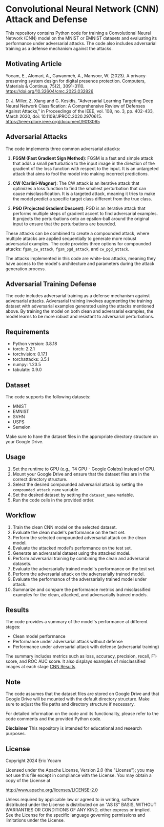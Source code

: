 # Convolutional Neural Network (CNN) Attack and Defense

This repository contains Python code for training a Convolutional Neural Network (CNN) model on the MNIST or EMNIST datasets and evaluating its performance under adversarial attacks. The code also includes adversarial training as a defense mechanism against the attacks.

## Motivating Article
Yocam, E., Alomari, A., Gawanmeh, A., Mansoor, W. (2023). A privacy-preserving system design for digital presence protection. Computers, Materials & Continua, 75(2), 3091-3110. https://doi.org/10.32604/cmc.2023.032826

D. J. Miller, Z. Xiang and G. Kesidis, "Adversarial Learning Targeting Deep Neural Network Classification: A Comprehensive Review of Defenses Against Attacks," in Proceedings of the IEEE, vol. 108, no. 3, pp. 402-433, March 2020, doi: 10.1109/JPROC.2020.2970615. https://ieeexplore.ieee.org/document/9013065

## Adversarial Attacks

The code implements three common adversarial attacks:

1. **FGSM (Fast Gradient Sign Method)**: FGSM is a fast and simple attack that adds a small perturbation to the input image in the direction of the gradient of the loss function with respect to the input. It is an untargeted attack that aims to fool the model into making incorrect predictions.

2. **CW (Carlini-Wagner)**: The CW attack is an iterative attack that optimizes a loss function to find the smallest perturbation that can cause misclassification. It is a targeted attack, meaning it tries to make the model predict a specific target class different from the true class.

3. **PGD (Projected Gradient Descent)**: PGD is an iterative attack that performs multiple steps of gradient ascent to find adversarial examples. It projects the perturbations onto an epsilon-ball around the original input to ensure that the perturbations are bounded.

These attacks can be combined to create a compounded attack, where multiple attacks are applied sequentially to generate more robust adversarial examples. The code provides three options for compounded attacks: `fgsm_cw_attack`, `fgsm_pgd_attack`, and `cw_pgd_attack`.

The attacks implemented in this code are white-box attacks, meaning they have access to the model's architecture and parameters during the attack generation process.

## Adversarial Training Defense

The code includes adversarial training as a defense mechanism against adversarial attacks. Adversarial training involves augmenting the training dataset with adversarial examples generated using the attacks mentioned above. By training the model on both clean and adversarial examples, the model learns to be more robust and resistant to adversarial perturbations.

## Requirements

- Python version: 3.8.18
- torch: 2.2.1
- torchvision: 0.17.1
- torchattacks: 3.5.1
- numpy: 1.23.5
- tabulate: 0.9.0

## Dataset

The code supports the following datasets:

- MNIST
- EMNIST
- SVHN
- USPS
- Semeion

Make sure to have the dataset files in the appropriate directory structure on your Google Drive.

## Usage

1. Set the runtime to GPU (e.g., T4 GPU - Google Colabs) instead of CPU.
2. Mount your Google Drive and ensure that the dataset files are in the correct directory structure.
3. Select the desired compounded adversarial attack by setting the `compounded_attack_name` variable.
4. Set the desired dataset by setting the `dataset_name` variable.
5. Run the code cells in the provided order.

## Workflow

1. Train the clean CNN model on the selected dataset.
2. Evaluate the clean model's performance on the test set.
3. Perform the selected compounded adversarial attack on the clean model.
4. Evaluate the attacked model's performance on the test set.
5. Generate an adversarial dataset using the attacked model.
6. Perform adversarial training by combining the clean and adversarial datasets.
7. Evaluate the adversarially trained model's performance on the test set.
8. Perform the adversarial attack on the adversarially trained model.
9. Evaluate the performance of the adversarially trained model under attack.
10. Summarize and compare the performance metrics and misclassified examples for the clean, attacked, and adversarially trained models.

## Results

The code provides a summary of the model's performance at different stages:

- Clean model performance
- Performance under adversarial attack without defense
- Performance under adversarial attack with defense (adversarial training)

The summary includes metrics such as loss, accuracy, precision, recall, F1-score, and ROC AUC score. It also displays examples of misclassified images at each stage [CNN Results](https://github.com/ericyoc/adversarial-defense-cnn/tree/main/cnn_results).

## Note

The code assumes that the dataset files are stored on Google Drive and that Google Drive will be mounted with the default directory structure. Make sure to adjust the file paths and directory structure if necessary.

For detailed information on the code and its functionality, please refer to the code comments and the provided Python code.

**Disclaimer**
This repository is intended for educational and research purposes.

## License
Copyright 2024 Eric Yocam

Licensed under the Apache License, Version 2.0 (the "License"); you may not use this file except in compliance with the License. You may obtain a copy of the License at

http://www.apache.org/licenses/LICENSE-2.0

Unless required by applicable law or agreed to in writing, software distributed under the License is distributed on an "AS IS" BASIS, WITHOUT WARRANTIES OR CONDITIONS OF ANY KIND, either express or implied. See the License for the specific language governing permissions and limitations under the License.
